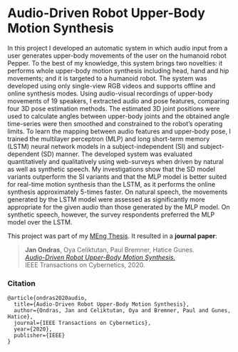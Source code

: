 # Audio-Driven Robot Upper-Body Motion Synthesis

In this project I developed an automatic system in which audio input from a user generates upper-body movements of the user on the humanoid robot Pepper. To the best of my knowledge, this system brings two novelties: it performs whole upper-body motion synthesis including head, hand and hip movements; and it is targeted to a humanoid robot. The system was developed using only single-view RGB videos and supports offline and online synthesis modes. Using audio-visual recordings of upper-body movements of 19 speakers, I extracted audio and pose features, comparing four 3D pose estimation methods. The estimated 3D joint positions were used to calculate angles between upper-body joints and the obtained angle time-series were then smoothed and constrained to the robot’s operating limits. To learn the mapping between audio features and upper-body pose, I trained the multilayer perceptron (MLP) and long short-term memory (LSTM) neural network models in a subject-independent (SI) and subject-dependent (SD) manner. The developed system was evaluated quantitatively and qualitatively using web-surveys when driven by natural as well as synthetic speech. My investigations show that the SD model variants outperform the SI variants and that the MLP model is better suited for real-time motion synthesis than the LSTM, as it performs the online synthesis approximately 5-times faster. On natural speech, the movements generated by the LSTM model were assessed as significantly more appropriate for the given audio than those generated by the MLP model. On synthetic speech, however, the survey respondents preferred the MLP model over the LSTM. 

This project was part of my [MEng Thesis](https://github.com/jancio/Audio-Driven-Upper-Body-Motion-Synthesis/blob/master/Thesis/JanOndras_MEng_Thesis_2018.pdf). It resulted in a **journal paper**:

> **Jan Ondras**, Oya Celiktutan, Paul Bremner, Hatice Gunes.<br>
> [*Audio-Driven Robot Upper-Body Motion Synthesis.*](https://ieeexplore.ieee.org/document/8990043)<br>
> IEEE Transactions on Cybernetics, 2020.<br>

### Citation

	@article{ondras2020audio,
	  title={Audio-Driven Robot Upper-Body Motion Synthesis},
	  author={Ondras, Jan and Celiktutan, Oya and Bremner, Paul and Gunes, Hatice},
	  journal={IEEE Transactions on Cybernetics},
	  year={2020},
	  publisher={IEEE}
	}
